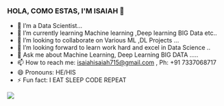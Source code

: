 ### HOLA, COMO ESTAS, I'M ISAIAH 👋

- 🔭 I’m a Data Scientist...
- 🌱 I’m currently learning Machine learning ,Deep learning BIG Data  etc..
- 👯 I’m looking to collaborate on Various ML ,DL Projects ...
- 🤔 I’m looking forward to learn work hard and excel in Data Science ..
- 💬 Ask me about Machine Learning, Deep Learning BIG DATA .....
- 📫 How to reach me: isaiahisaiah715@gmail.com , Ph: +91 7337068717
- 😄 Pronouns: HE/HIS
- ⚡ Fun fact: I EAT SLEEP CODE REPEAT



<img src="https://github-readme-stats.vercel.app/api?username=ISAIAH-Git&&show_icons=true&title_color=ffffff&icon_color=bb2acf&text_color=daf7dc&bg_color=191919">

